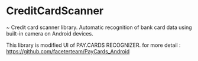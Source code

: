 # CreditCardScanner
~
Credit card scanner library. Automatic recognition of bank card data using built-in camera on Android devices.

This library is modified UI of PAY.CARDS RECOGNIZER.
for more detail : https://github.com/faceterteam/PayCards_Android
